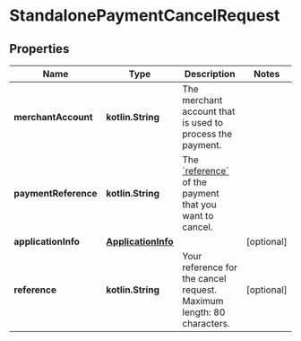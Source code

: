 
# StandalonePaymentCancelRequest

## Properties
Name | Type | Description | Notes
------------ | ------------- | ------------- | -------------
**merchantAccount** | **kotlin.String** | The merchant account that is used to process the payment. | 
**paymentReference** | **kotlin.String** | The [&#x60;reference&#x60;](https://docs.adyen.com/api-explorer/#/CheckoutService/latest/post/payments__reqParam_reference) of the payment that you want to cancel. | 
**applicationInfo** | [**ApplicationInfo**](ApplicationInfo.md) |  |  [optional]
**reference** | **kotlin.String** | Your reference for the cancel request. Maximum length: 80 characters. |  [optional]



